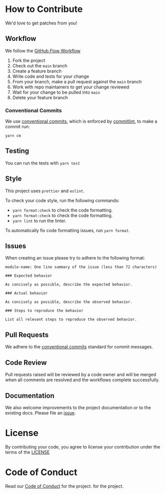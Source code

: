 # How to Contribute

We'd love to get patches from you!

## Workflow

We follow the [GitHub Flow Workflow](https://guides.github.com/introduction/flow/)

1.  Fork the project
1.  Check out the `main` branch
1.  Create a feature branch
1.  Write code and tests for your change
1.  From your branch, make a pull request against the `main` branch
1.  Work with repo maintainers to get your change reviewed
1.  Wait for your change to be pulled into `main`
1.  Delete your feature branch

### Conventional Commits

We use [conventional commits](https://www.conventionalcommits.org/en/v1.0.0/), which is enforced by
[commitlint](https://commitlint.js.org/#/), to make a commit run:

`yarn cm`

## Testing

You can run the tests with `yarn test`

## Style

This project uses `prettier` and `eslint`.

To check your code style, run the following commands:
- `yarn format:check` to check the code formatting.
- `yarn format:check` to check the code formatting.
- `yarn lint` to run the linter.

To automatically fix code formatting issues, run `yarn format`.

## Issues

When creating an issue please try to adhere to the following format:

    module-name: One line summary of the issue (less than 72 characters)

    ### Expected behavior

    As concisely as possible, describe the expected behavior.

    ### Actual behavior

    As concisely as possible, describe the observed behavior.

    ### Steps to reproduce the behavior

    List all relevant steps to reproduce the observed behavior.

## Pull Requests

We adhere to the [conventional commits](https://www.conventionalcommits.org/en/v1.0.0/) standard for commit messages.

## Code Review

Pull requests raised will be reviewed by a code owner and will be merged when all comments are resolved and the
workflows complete successfully.

## Documentation

We also welcome improvements to the project documentation or to the existing
docs. Please file an [issue](https://$REPOURL/issues/New).

# License

By contributing your code, you agree to license your contribution under the
terms of the [LICENSE](CONTRIBUTING.md)

# Code of Conduct

Read our [Code of Conduct](CODE_OF_CONDUCT.md) for the project. for the project.
